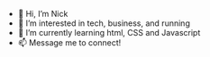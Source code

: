 - 👋 Hi, I’m Nick
- 👀 I’m interested in tech, business, and running
- 🌱 I’m currently learning html, CSS and Javascript
- 📫 Message me to connect!
